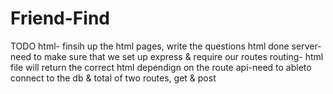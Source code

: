# Friend-Find
TODO
html- finsih up the html pages, write the questions
html done
server- need to make sure that we set up express & require our routes
routing- html file will return the correct html dependign on the route
api-need to ableto connect to the db & total of two routes, get & post